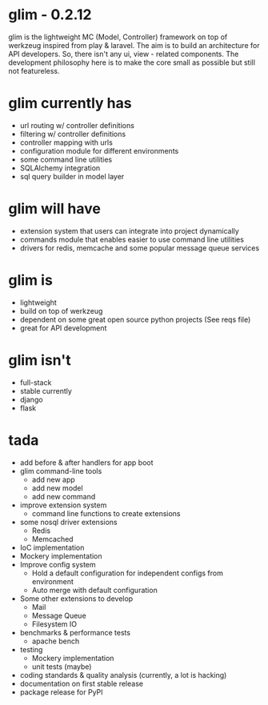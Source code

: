 glim - 0.2.12
============

glim is the lightweight MC (Model, Controller) framework on top of werkzeug inspired from play & laravel. The aim is to build an architecture for API developers. So, there isn't any ui, view - related components. The development philosophy here is to make the core small as possible but still not featureless.

glim currently has
==================
- url routing w/ controller definitions
- filtering w/ controller definitions
- controller mapping with urls
- configuration module for different environments
- some command line utilities
- SQLAlchemy integration
- sql query builder in model layer


glim will have
==============
- extension system that users can integrate into project dynamically
- commands module that enables easier to use command line utilities
- drivers for redis, memcache and some popular message queue services

glim is
=======
- lightweight
- build on top of werkzeug
- dependent on some great open source python projects (See reqs file)
- great for API development

glim isn't
==========
- full-stack
- stable currently
- django
- flask

tada
====

- add before & after handlers for app boot
- glim command-line tools
    + add new app
    + add new model
    + add new command
- improve extension system
    + command line functions to create extensions
- some nosql driver extensions
    + Redis
    + Memcached
- IoC implementation
- Mockery implementation
- Improve config system    
    + Hold a default configuration for independent configs from environment
    + Auto merge with default configuration
- Some other extensions to develop
    + Mail
    + Message Queue
    + Filesystem IO
- benchmarks & performance tests
    + apache bench
- testing
    + Mockery implementation
    + unit tests (maybe)
- coding standards & quality analysis (currently, a lot is hacking)
- documentation on first stable release
- package release for PyPI
